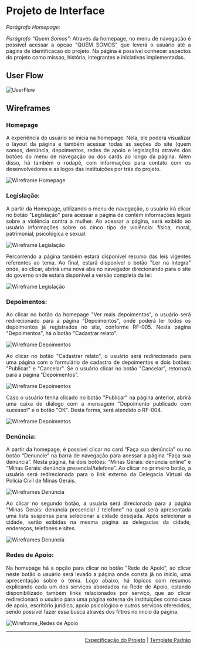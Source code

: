 
# Projeto de Interface
<div align="justify">
 
*Parágrafo Homepage:*
 

*Parágrafo “Quem Somos”:* Através da homepage, no menu de navegação é possível acessar a opcao "QUEM SOMOS" que leverá o usuário até a página de identificacao do projeto.  Na página é possível conhecer aspectos do projeto como missao, história, integrantes e iniciativas implementadas.

  
 </div align="justify">

## User Flow

![UserFlow](img/userflow.jpg)

## Wireframes

<div align="justify">

### Homepage

A experiência do usuário se inicia na homepage. Nela, ele poderá visualizar o layout da página e também acessar todas as seções do site (quem somos, denúncia, depoimentos, redes de apoio e legislação) através dos botões do menu de navegação ou dos cards ao longo da página. Além disso, há também o rodapé, com informações para contato com os desenvolvedores e as logos das instituições por trás do projeto.
 
![Wireframe Homepage](img/wireframe-homepage.jpg) 
 
 ### Legislação:
 
A partir da Homepage, utilizando o menu de navegação, o usuário irá clicar no botão "Legislação" para acessar a página de contém informações legais sobre a violência contra a mulher. Ao acessar a página, será exibido ao usuário informações sobre os cinco tipo de violência: física, moral, patrimonial, psicológica e sexual:
 
![Wireframe Legislação](img/wireframe_tipos_de_violencia.png)
 
Percorrendo a página também estará disponível resumo das leis vigentes referentes ao tema. Ao final, estará disponível o botão "Ler na íntegra" onde, ao clicar, abrirá uma nova aba no navegador direcionando para o site do governo onde estará disponível a versão completa da lei:
 
![Wireframe Legislação](img/wireframe_resumo_da_lei.png)
 
 ### Depoimentos:

Ao clicar no botão da homepage "Ver mais depoimentos", o usuário será redirecionado para a página "Depoimentos", onde poderá ler todos os depoimentos já registrados no site, conforme RF-005. Nesta página "Depoimentos", há o botão "Cadastrar relato".

![Wireframe Depoimentos](img/wireframe-depoimentos1.jpg)

Ao clicar no botão "Cadastrar relato", o usuário será redirecionado para uma página com o formulário de cadastro de depoimentos e dois botões: "Publicar" e "Cancelar". Se o usuário clicar no botão "Cancelar", retornará para a página "Depoimentos".

![Wireframe Depoimentos](img/wireframe-depoimentos2.jpg)

Caso o usuário tenha clicado no botão "Publicar" na página anterior, abrirá uma caixa de diálogo com a mensagem "Depoimento publicado com sucesso!" e o botão "OK". Desta forma, será atendido o RF-004.

![Wireframe Depoimentos](img/wireframe-depoimentos3.jpg)

### Denúncia: 
 
A partir da homepage, é possível clicar no card “Faça sua denúncia” ou no botão “Denuncie” na barra de navegação para acessar a página “Faça sua denúncia”. Nesta página, há dois botões: “Minas Gerais: denúncia online” e “Minas Gerais: denúncia presencial/telefone”. Ao clicar no primeiro botão,  a usuária será redirecionada para o link externo da Delegacia Virtual da Polícia Civil de Minas Gerais.

![Wireframes Denúncia](img/Wireframe-denuncia1.png)

Ao clicar no segundo botão, a usuária será direcionada para a página “Minas Gerais: denúncia presencial / telefone” na qual será apresentada uma lista suspensa para selecionar a cidade desejada. Após selecionar a cidade, serão exibidas na mesma página as delegacias da cidade, endereços, telefones e sites.

![Wireframes Denúncia](img/Wireframe-denuncia2.png)
 
### Redes de Apoio:
 
Na homepage há a opção para clicar no botão "Rede de Apoio", ao clicar neste botão o usuário será levado a página onde consta já no início, uma apresentação sobre o tema. Logo abaixo, há tópicos com resumos explicando cada um dos serviços abordados na Rede de Apoio, estando disponibilizado também links relacionados por serviço, que ao clicar redirecionará o usuário para uma página externa de instituições como casa de apoio, escritório jurídico, apoio psicológico e outros serviços oferecidos, sendo possível fazer essa busca através dos filtros no início da página.

![Wireframe_Redes de Apoio](https://user-images.githubusercontent.com/68625518/136619580-35b7d04c-97d4-412d-8e95-0adb7216ec61.png)
 
<hr>
 
 </div align="justify">
 
<p align="right"><a href="./especification.md">Especificação do Projeto</a> | <a href="./template.md">Template Padrão</a></p>
